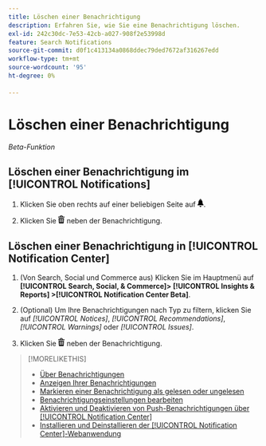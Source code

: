```yaml
---
title: Löschen einer Benachrichtigung
description: Erfahren Sie, wie Sie eine Benachrichtigung löschen.
exl-id: 242c30dc-7e53-42cb-a027-908f2e53998d
feature: Search Notifications
source-git-commit: d0f1c413134a0868ddec79ded7672af316267edd
workflow-type: tm+mt
source-wordcount: '95'
ht-degree: 0%

---
```


# Löschen einer Benachrichtigung

*Beta-Funktion*

## Löschen einer Benachrichtigung im [!UICONTROL Notifications]

1. Klicken Sie oben rechts auf einer beliebigen Seite auf ![Benachrichtigungen](/help/search-social-commerce/assets/notifications-panel.png "Benachrichtigungen").

1. Klicken Sie ![Löschen](/help/search-social-commerce/assets/delete.png "Löschen") neben der Benachrichtigung.

## Löschen einer Benachrichtigung in [!UICONTROL Notification Center]

1. (Von Search, Social und Commerce aus) Klicken Sie im Hauptmenü auf **[!UICONTROL Search, Social, & Commerce]> [!UICONTROL Insights & Reports] >[!UICONTROL Notification Center Beta]**.

1. (Optional) Um Ihre Benachrichtigungen nach Typ zu filtern, klicken Sie auf *[!UICONTROL Notices]*, *[!UICONTROL Recommendations]*, *[!UICONTROL Warnings]* oder *[!UICONTROL Issues]*.

1. Klicken Sie ![Löschen](/help/search-social-commerce/assets/delete.png "Löschen") neben der Benachrichtigung.

>[!MORELIKETHIS]
>
>* [Über Benachrichtigungen](/help/search-social-commerce/notifications/notification-about.md)
>* [Anzeigen Ihrer Benachrichtigungen](notification-view.md)
>* [Markieren einer Benachrichtigung als gelesen oder ungelesen](notification-mark-read-unread.md)
>* [Benachrichtigungseinstellungen bearbeiten](notification-edit.md)
>* [Aktivieren und Deaktivieren von Push-Benachrichtigungen über [!UICONTROL Notification Center]](notifications-push-enable-disable.md)
>* [Installieren und Deinstallieren der [!UICONTROL Notification Center]-Webanwendung](notification-app-install-uninstall.md)
